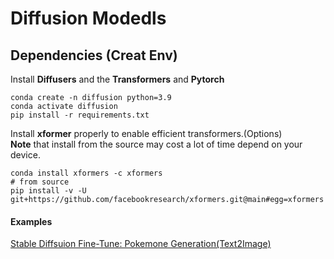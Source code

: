 # Diffusion Modedls  

## Dependencies (Creat Env) 

Install **Diffusers** and the **Transformers** and **Pytorch** 
```
conda create -n diffusion python=3.9 
conda activate diffusion
pip install -r requirements.txt
```
Install **xformer** properly to enable efficient transformers.(Options)   
**Note** that install from the source may cost a lot of time depend on your device.
```
conda install xformers -c xformers
# from source
pip install -v -U git+https://github.com/facebookresearch/xformers.git@main#egg=xformers
```  

#### Examples 
[Stable Diffsuion Fine-Tune: Pokemone Generation(Text2Image)](https://magicboomliu.github.io//posts/2012/08/blog-post-4/)
